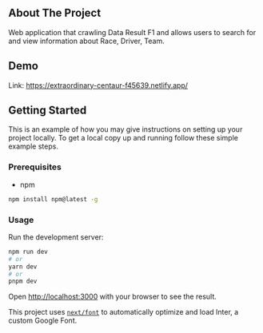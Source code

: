 ## About The Project
Web application that crawling Data Result F1 and allows users to search for and view information about Race, Driver, Team.

## Demo
Link: https://extraordinary-centaur-f45639.netlify.app/

## Getting Started
This is an example of how you may give instructions on setting up your project locally. To get a local copy up and running follow these simple example steps.

### Prerequisites

- npm
```bash
npm install npm@latest -g
```

### Usage

Run the development server:

```bash
npm run dev
# or
yarn dev
# or
pnpm dev
```

Open [http://localhost:3000](http://localhost:3000) with your browser to see the result.

This project uses [`next/font`](https://nextjs.org/docs/basic-features/font-optimization) to automatically optimize and load Inter, a custom Google Font.

